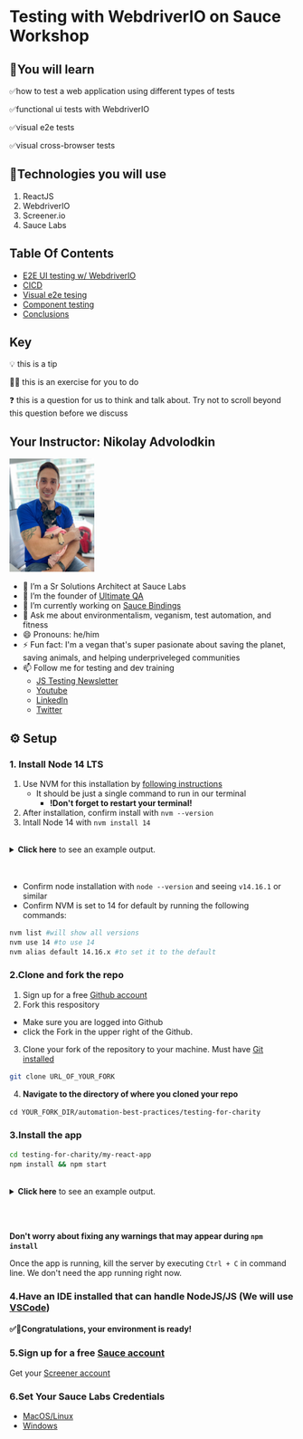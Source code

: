# Testing with WebdriverIO on Sauce Workshop

## 🧠You will learn

✅how to test a web application using different types of tests

✅functional ui tests with WebdriverIO

✅visual e2e tests

✅visual cross-browser tests

## 🔧Technologies you will use

1. ReactJS
2. WebdriverIO
3. Screener.io
4. Sauce Labs

## Table Of Contents

- [E2E UI testing w/ WebdriverIO](./my-react-app/docs/E2E-TESTS.md)
- [CICD](./my-react-app/docs/CICD.md)
- [Visual e2e tesing](./my-react-app/docs/VISUAL.md)
- [Component testing](./my-react-app/docs/COMPONENT-TESTS.md)
- [Conclusions](./my-react-app/docs/CONCLUSIONS.md)

## Key

💡 this is a tip

🏋️‍♀️ this is an exercise for you to do

❓ this is a question for us to think and talk about. Try not to scroll beyond this question before we discuss

## Your Instructor: Nikolay Advolodkin

<img src="./../graphics/me-and-mia.jpg" alt="me" width="150"/>

- 🏢 I’m a Sr Solutions Architect at Sauce Labs
- 🔭 I’m the founder of [Ultimate QA](https://ultimateqa.com/)
- 🌱 I’m currently working on [Sauce Bindings](https://github.com/saucelabs/sauce_bindings)
- 💬 Ask me about environmentalism, veganism, test automation, and fitness
- 😄 Pronouns: he/him
- ⚡ Fun fact: I'm a vegan that's super pasionate about saving the planet, saving animals, and helping underpriveleged communities
- 📫 Follow me for testing and dev training
  - [JS Testing Newsletter](https://ultimateqa.ck.page/js-testing-tips)
  - [Youtube](https://youtube.com/ultimateqa)
  - [LinkedIn](https://www.linkedin.com/in/nikolayadvolodkin/)
  - [Twitter](https://twitter.com/Nikolay_A00)

## ⚙️ Setup

### 1. Install Node 14 LTS

1.  Use NVM for this installation by [following instructions](https://github.com/nvm-sh/nvm#install--update-script)
    - It should be just a single command to run in our terminal
      - **!Don't forget to restart your terminal!**
2.  After installation, confirm install with `nvm --version`
3.  Intall Node 14 with `nvm install 14`

  <br/>
  <details>
    <summary>
      <strong>Click here</strong> to see an example output.
    </summary>

        Downloading and installing node v14.16.1...
        Downloading https://nodejs.org/dist/v14.16.1/node-v14.16.1-darwin-x64.tar.xz...
        ######################################################################### 100.0%
        Computing checksum with shasum -a 256
        Checksums matched!
        Now using node v14.16.1 (npm v6.14.12)
        Creating default alias: default -> 14 (-> v14.16.1)

  </details>
  <br/><br/>

- Confirm node installation with `node --version` and seeing `v14.16.1` or similar
- Confirm NVM is set to 14 for default by running the following commands:

```bash
nvm list #will show all versions
nvm use 14 #to use 14
nvm alias default 14.16.x #to set it to the default
```

### 2.Clone and fork the repo

1. Sign up for a free [Github account](https://github.com/)
2. Fork this respository

- Make sure you are logged into Github
- click the Fork in the upper right of the Github.

3. Clone your fork of the repository to your machine. Must have [Git installed](https://git-scm.com/downloads)

```bash
git clone URL_OF_YOUR_FORK
```

4. **Navigate to the directory of where you cloned your repo**

`cd YOUR_FORK_DIR/automation-best-practices/testing-for-charity`

### 3.Install the app

```bash
cd testing-for-charity/my-react-app
npm install && npm start
```

<br/>
<details>
  <summary>
    <strong>Click here</strong> to see an example output.
  </summary>

  <code>

    Compiled successfully!

    You can now view my-react-app in the browser.

      Local:            http://localhost:3000
      On Your Network:  http://172.20.10.2:3000

    Note that the development build is not optimized.
    To create a production build, use npm run build.

  </code>
</details>

<br/><br/>

**Don't worry about fixing any warnings that may appear during `npm install`**

Once the app is running, kill the server by executing `Ctrl + C` in command line. We don't need the app running right now.

### 4.Have an IDE installed that can handle NodeJS/JS (We will use [VSCode](https://code.visualstudio.com/Download))

#### ✅👏Congratulations, your environment is ready!

### 5.Sign up for a free [Sauce account](https://saucelabs.com/sign-up)

Get your [Screener account](https://saucelabs.com/demo-request-vt)

### 6.Set Your Sauce Labs Credentials

- [MacOS/Linux](https://docs.saucelabs.com/basics/environment-variables/#setting-up-environment-variables-on-macos-and-linux-systems)
- [Windows](https://docs.saucelabs.com/basics/environment-variables/#setting-up-environment-variables-on-windows-systems)
